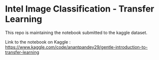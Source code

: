 # Intel Image Classification - Transfer Learning

This repo is maintaining the notebook submitted to the kaggle dataset.

Link to the notebook on Kaggle : https://www.kaggle.com/code/anantpandey29/gentle-introduction-to-transfer-learning